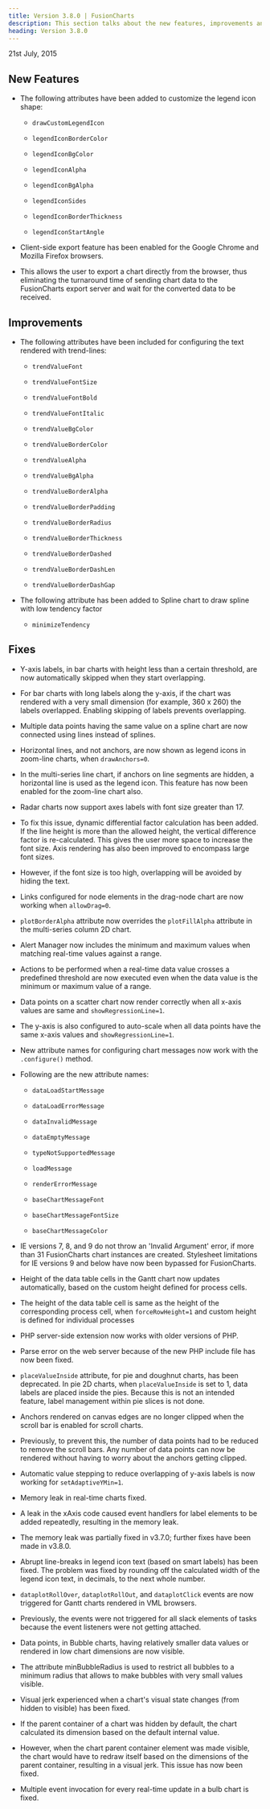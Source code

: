 ```yaml
---
title: Version 3.8.0 | FusionCharts
description: This section talks about the new features, improvements and fixes for v3.8.0.
heading: Version 3.8.0
---
```


<p class="release-date"> 21st July, 2015 </p>

## New Features

* The following attributes have been added to customize the legend icon shape:

    * `drawCustomLegendIcon`

    * `legendIconBorderColor`

    * `legendIconBgColor`

    * `legendIconAlpha`

    * `legendIconBgAlpha`

    * `legendIconSides`

    * `legendIconBorderThickness`

    * `legendIconStartAngle`

* Client-side export feature has been enabled for the Google Chrome and Mozilla Firefox browsers.

* This allows the user to export a chart directly from the browser, thus eliminating the turnaround time of sending chart data to the FusionCharts export server and wait for the converted data to be received.

## Improvements

* The following attributes have been included for configuring the text rendered with trend-lines:

    * `trendValueFont`

    * `trendValueFontSize`

    * `trendValueFontBold`

    * `trendValueFontItalic`

    * `trendValueBgColor`

    * `trendValueBorderColor`

    * `trendValueAlpha`

    * `trendValueBgAlpha`

    * `trendValueBorderAlpha`

    * `trendValueBorderPadding`

    * `trendValueBorderRadius`

    * `trendValueBorderThickness`

    * `trendValueBorderDashed`

    * `trendValueBorderDashLen`

    * `trendValueBorderDashGap`

* The following attribute has been added to Spline chart to draw spline with low tendency factor

    * `minimizeTendency`

## Fixes

* Y-axis labels, in bar charts with height less than a certain threshold, are now automatically skipped when they start overlapping.

* For bar charts with long labels along the y-axis, if the chart was rendered with a very small dimension (for example, 360 x 260) the labels overlapped. Enabling skipping of labels prevents overlapping.

* Multiple data points having the same value on a spline chart are now connected using lines instead of splines.

* Horizontal lines, and not anchors, are now shown as legend icons in zoom-line charts, when `drawAnchors=0`. 

* In the multi-series line chart, if anchors on line segments are hidden, a horizontal line is used as the legend icon. This feature has now been enabled for the zoom-line chart also.

* Radar charts now support axes labels with font size greater than 17.

* To fix this issue, dynamic differential factor calculation has been added. If the line height is more than the allowed height, the vertical difference factor is re-calculated. This gives the user more space to increase the font size. Axis rendering has also been improved to encompass large font sizes.

* However, if the font size is too high, overlapping will be avoided by hiding the text.

* Links configured for node elements in the drag-node chart are now working when `allowDrag=0`.

* `plotBorderAlpha` attribute now overrides the `plotFillAlpha` attribute in the multi-series column 2D chart.

* Alert Manager now includes the minimum and maximum values when matching real-time values against a range.

* Actions to be performed when a real-time data value crosses a predefined threshold are now executed even when the data value is the minimum or maximum value of a range.

* Data points on a scatter chart now render correctly when all x-axis values are same and `showRegressionLine=1`.

* The y-axis is also configured to auto-scale when all data points have the same x-axis values and `showRegressionLine=1`.

* New attribute names for configuring chart messages now work with the `.configure()` method.

* Following are the new attribute names:

    * `dataLoadStartMessage`

    * `dataLoadErrorMessage`

    * `dataInvalidMessage`

    * `dataEmptyMessage`

    * `typeNotSupportedMessage`

    * `loadMessage`

    * `renderErrorMessage`

    * `baseChartMessageFont`

    * `baseChartMessageFontSize`

    * `baseChartMessageColor`

* IE versions 7, 8, and 9 do not throw an 'Invalid Argument' error, if more than 31 FusionCharts chart instances are created. Stylesheet limitations for IE versions 9 and below have now been bypassed for FusionCharts.

* Height of the data table cells in the Gantt chart now updates automatically, based on the custom height defined for process cells.

* The height of the data table cell is same as the height of the corresponding process cell, when `forceRowHeight=1` and custom height is defined for individual processes

* PHP server-side extension now works with older versions of PHP.

* Parse error on the web server because of the new PHP include file has now been fixed.

* `placeValueInside` attribute, for pie and doughnut charts, has been deprecated. In pie 2D charts, when `placeValueInside` is set to 1, data labels are placed inside the pies. Because this is not an intended feature, label management within pie slices is not done.

* Anchors rendered on canvas edges are no longer clipped when the scroll bar is enabled for scroll charts.

* Previously, to prevent this, the number of data points had to be reduced to remove the scroll bars. Any number of data points can now be rendered without having to worry about the anchors getting clipped.

* Automatic value stepping to reduce overlapping of y-axis labels is now working for `setAdaptiveYMin=1`.

* Memory leak in real-time charts fixed.

* A leak in the xAxis code caused event handlers for label elements to be added repeatedly, resulting in the memory leak.

* The memory leak was partially fixed in v3.7.0; further fixes have been made in v3.8.0.

* Abrupt line-breaks in legend icon text (based on smart labels) has been fixed. The problem was fixed by rounding off the calculated width of the legend icon text, in decimals, to the next whole number.

* `dataplotRollOver`, `dataplotRollOut`, and `dataplotClick` events are now triggered for Gantt charts rendered in VML browsers.

* Previously, the events were not triggered for all slack elements of tasks because the event listeners were not getting attached.

* Data points, in Bubble charts, having relatively smaller data values or rendered in low chart dimensions are now visible. 

* The attribute minBubbleRadius is used to restrict all bubbles to a minimum radius that allows to make bubbles with very small values visible.

* Visual jerk experienced when a chart's visual state changes (from hidden to visible) has been fixed. 

* If the parent container of a chart was hidden by default, the chart calculated its dimension based on the default internal value.

* However, when the chart parent container element was made visible, the chart would have to redraw itself based on the dimensions of the parent container, resulting in a visual jerk. This issue has now been fixed.

* Multiple event invocation for every real-time update in a bulb chart is fixed.
